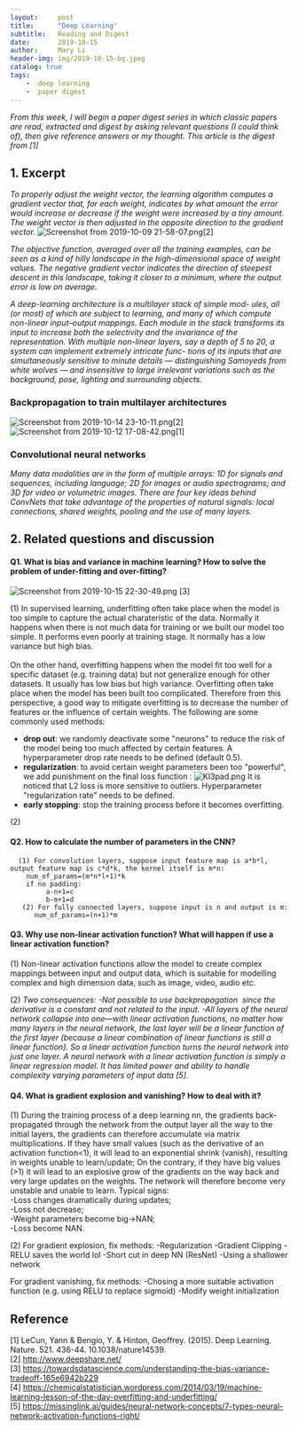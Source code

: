 ```yaml
---
layout:     post
title:      "Deep Learning"
subtitle:   Reading and Digest
date:       2019-10-15
author:     Mary Li
header-img: img/2019-10-15-bg.jpeg
catalog: true
tags: 
    -  deep learning
    -  paper digest 
---
```

_From this week, I will begin a paper digest series in which classic papers are read, extracted and digest by asking relevant questions (I could think of), then give reference answers or my thought.
 This article is the digest from [1]_

## 1. Excerpt
_To properly adjust the weight vector, the learning algorithm computes a gradient vector that, for each weight, indicates by what amount
the error would increase or decrease if the weight were increased by a tiny amount. The weight vector is then adjusted in the opposite direction to the gradient vector._
![Screenshot from 2019-10-09 21-58-07.png](https://i.loli.net/2019/10/16/LC3pmPNd6a95yB8.png)[2]

_The objective function, averaged over all the training examples, can be seen as a kind of hilly landscape in the high-dimensional space of
weight values. The negative gradient vector indicates the direction
of steepest descent in this landscape, taking it closer to a minimum,
where the output error is low on average._

_A deep-learning architecture is a multilayer stack of simple mod-
ules, all (or most) of which are subject to learning, and many of which
compute non-linear input–output mappings. Each module in the
stack transforms its input to increase both the selectivity and the
invariance of the representation. With multiple non-linear layers, say
a depth of 5 to 20, a system can implement extremely intricate func-
tions of its inputs that are simultaneously sensitive to minute details
— distinguishing Samoyeds from white wolves — and insensitive to
large irrelevant variations such as the background, pose, lighting and
surrounding objects._

### Backpropagation to train multilayer architectures 
![Screenshot from 2019-10-14 23-10-11.png](https://i.loli.net/2019/10/16/pICHxlbNjvskyQg.png)[2]
![Screenshot from 2019-10-12 17-08-42.png](https://i.loli.net/2019/10/16/MfDBzXS6wiaEqnP.png)[1]


### Convolutional neural networks

_Many data modalities are in the form of multiple arrays: 1D for signals and
sequences, including language; 2D for images or audio spectrograms;
and 3D for video or volumetric images. There are four key ideas
behind ConvNets that take advantage of the properties of natural
signals: local connections, shared weights, pooling and the use of
many layers._

## 2. Related questions and discussion 

#### Q1. What is bias and variance in machine learning?  How to solve the problem of under-fitting and over-fitting?
![Screenshot from 2019-10-15 22-30-49.png](https://i.loli.net/2019/10/16/OPiz863yUqhIKxG.png) [3]

(1) In supervised learning, underfitting often take place when the model is too simple to capture the actual charateristic of the data. Normally it happens when there is not much data for training or we built our model too simple. It performs even poorly at training stage. It normally has a low variance but high bias. <br>
<br>
On the other hand, overfitting happens when the model fit too well for a specific dataset (e.g. training data) but not generalize enough for other datasets. It usually has low bias but high variance. Overfitting often take place when the model
has been built too complicated. Therefore from this perspective, a good way to mitigate overfitting is to decrease the number of features or the influence of certain weights. The following are some commonly used methods: <br>
- **drop out**: we randomly deactivate some "neurons" to reduce the risk of the model being too much affected by certain features. A hyperparameter drop rate needs to be defined (default 0.5).
- **regularization**: to avoid certain weight parameters been too "powerful", we add punishment on the final loss function :
![KI3pad.png](https://s2.ax1x.com/2019/10/31/KI3pad.png)
    It is noticed that L2 loss is more sensitive to outliers.  Hyperparameter "regularization rate" needs to be defined. <br>
- **early stopping**: stop the training process before it becomes overfitting. 



(2) 
#### Q2. How to calculate the number of parameters in the CNN?
      (1) For convolution layers, suppose input feature map is a*b*l, output feature map is c*d*k, the kernel itself is m*n:
        num_of_params=(m*n*l+1)*k
        if no padding:
             a-n+1=c
             b-m+1=d
       (2) For fully connected layers, suppose input is n and output is m:
          num_of_params=(n+1)*m


#### Q3. Why use non-linear activation function? What will happen if use a linear activation function?

(1) Non-linear activation functions allow the model to create complex mappings between input and output data, which is suitable for modelling complex and high dimension data, such as image, video, audio etc. 

(2) _Two consequences:
-Not possible to use backpropagation  since the derivative is a constant and not related to the input. 
-All layers of the neural network collapse into one—with linear activation functions, no matter how many layers in the neural network, the last layer will be a linear function of the first layer (because a linear combination of linear functions is still a linear function).
  So a linear activation function turns the neural network into just one layer. A neural network with a linear activation function is simply a linear regression model. It has limited power and ability to handle complexity varying parameters of input data [5]._

#### Q4. What is gradient explosion and vanishing? How to deal with it?
(1) During the training process of a deep learning nn, the gradients back-propagated through the network from the output layer all the way to the initial layers, the gradients can therefore accumulate via matrix multiplications.
If they have small values (such as the derivative of an activation function<1), it will lead to an exponential shrink (vanish), resulting in weights unable to learn/update;
On the contrary, if they have big values (>1) it will lead to an explosive grow of the gradients on the way back and very large updates on the weights. The network will therefore become very unstable and unable to learn.  Typical signs:<br>
-Loss changes dramatically during updates;<br>
-Loss not decrease; <br>
-Weight parameters become big->NAN; <br>
-Loss become NAN. <br>

(2) For gradient explosion, fix methods:
-Regularization
-Gradient Clipping
-RELU saves the world lol
-Short cut in deep NN (ResNet)
-Using a shallower network

For gradient vanishing, fix methods:
-Chosing a more suitable activation function (e.g. using RELU to replace sigmoid)
-Modify weight initialization



## Reference
[1] LeCun, Yann & Bengio, Y. & Hinton, Geoffrey. (2015). Deep Learning. Nature. 521. 436-44. 10.1038/nature14539. <br>
[2] http://www.deepshare.net/ <br>
[3] https://towardsdatascience.com/understanding-the-bias-variance-tradeoff-165e6942b229 <br>
[4] https://chemicalstatistician.wordpress.com/2014/03/19/machine-learning-lesson-of-the-day-overfitting-and-underfitting/ <br>
[5] https://missinglink.ai/guides/neural-network-concepts/7-types-neural-network-activation-functions-right/ <br>
